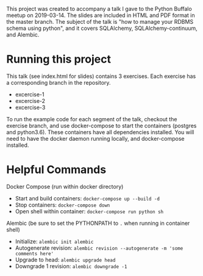 This project was created to accompany a talk I gave to the Python Buffalo meetup on 2019-03-14. The slides are included in HTML and PDF format in the master branch. The subject of the talk is "how to manage your RDBMS schema using python", and it covers SQLAlchemy, SQLAlchemy-continuum, and Alembic. 

# Running this project

This talk (see index.html for slides) contains 3 exercises. 
Each exercise has a corresponding branch in the repository.
* excercise-1
* excercise-2
* excercise-3

To run the example code for each segment of the talk, checkout the exercise branch, and use docker-compose to start the containers (postgres and python3.6). 
These containers have all dependencies installed. You will need to have the docker daemon running locally, and docker-compose installed. 

# Helpful Commands
Docker Compose (run within docker directory)
* Start and build containers: `docker-compose up --build -d` 
* Stop containers: `docker-compose down`
* Open shell within container: `docker-compose run python sh` 

Alembic (be sure to set the PYTHONPATH to `.` when running in container shell)
* Initialize: `alembic init alembic` 
* Autogenerate revision: `alembic revision --autogenerate -m 'some comments here'`
* Upgrade to head: `alembic upgrade head`
* Downgrade 1 revision: `alembic downgrade -1` 
